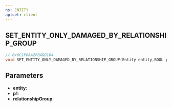 ```yaml
---
ns: ENTITY
apiset: client
---
```

## SET_ENTITY_ONLY_DAMAGED_BY_RELATIONSHIP_GROUP

```c
// 0x6C1F6AA2F0ADD104
void SET_ENTITY_ONLY_DAMAGED_BY_RELATIONSHIP_GROUP(Entity entity,BOOL p1,Hash relationshipGroup);
```


## Parameters
* **entity**:
* **p1**:
* **relationshipGroup**: